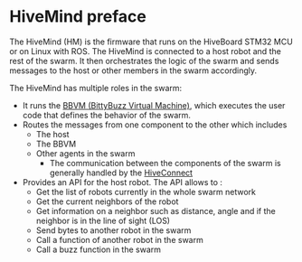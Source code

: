 # HiveMind preface

The HiveMind (HM) is the firmware that runs on the HiveBoard STM32 MCU or on Linux with ROS. The HiveMind is connected to a host robot and the rest of the swarm. It then orchestrates the logic of the swarm and sends messages to the host or other members in the swarm accordingly.

The HiveMind has multiple roles in the swarm:

- It runs the [BBVM (BittyBuzz Virtual Machine)](bbzvm/index.md), which executes the user code that defines the behavior of the swarm.
- Routes the messages from one component to the other which includes
    - The host
    - The BBVM
    - Other agents in the swarm
        - The communication between the components of the swarm is generally handled by the [HiveConnect](https://github.com/SwarmUS/HiveConnect) <!-- TODO: change to the hive connect link to the reference section instead of repo-->
- Provides an API for the host robot. The API allows to :
    - Get the list of robots currently in the whole swarm network
    - Get the current neighbors of the robot
    - Get information on a neighbor such as distance, angle and if the neighbor is in the line of sight (LOS)
    - Send bytes to another robot in the swarm
    - Call a function of another robot in the swarm
    - Call a buzz function in the swarm

